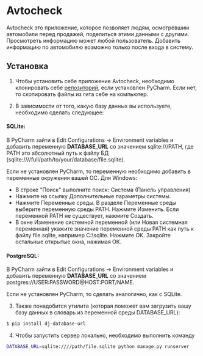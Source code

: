 # Avtocheck

Avtocheck это приложение, которое позволяет людям, осмотревшим автомобили перед продажей, поделиться этими данными с другими. Просмотреть информацию может любой пользователь. Добавить информацию по автомобилю возможно только после входа в систему. 

## Установка

1) Чтобы установить себе приложение Avtocheck, необходимо клонировать себе [репозиторий](https://github.com/Hrechykha/Avtocheck), если установлен PyCharm. Если нет, то скопировать файлы из гита себе на компьютер. 

2) В зависимости от того, какую базу данных вы используете, необходимо сделать следующее:

#### SQLite: ####

В PyCharm зайти в Edit Configurations -> Environment variables и добавить переменную **DATABASE_URL** со значением sqlite:///PATH, где PATH это абсолютный путь к файлу БД (sqlite:////full/path/to/your/database/file.sqlite).

Если не установлен PyCharm, то переменную необходимо добавить в переменные окружения вашей ОС. Для Windows:

- В строке "Поиск" выполните поиск: Система (Панель управления)
- Нажмите на ссылку Дополнительные параметры системы.
- Нажмите Переменные среды. В разделе Переменные среды выберите переменную среды PATH. Нажмите Изменить. Если переменной PATH не существует, нажмите Создать.
- В окне Изменение системной переменной (или Новая системная переменная) укажите значение переменной среды PATH как путь к файлу file.sqlite, например C:\sqlite. Нажмите ОК. Закройте остальные открытые окна, нажимая ОК.


#### PostgreSQL: ####

В PyCharm зайти в Edit Configurations -> Environment variables и добавить переменную **DATABASE_URL** со значением postgres://USER:PASSWORD@HOST:PORT/NAME.

Если не установлен PyCharm, то сделать аналогично, как с SQLite.

3) Также понадобится утилита (которая поможет вам загрузить вашу базу данных в словарь из переменной среды DATABASE_URL):

```bash
$ pip install dj-database-url
```

4) Чтобы запустить сервер локально, необходимо выполнить команду  

```bash
DATABASE_URL=sqlite:////path/file.sqlite python manage.py runserver
```
